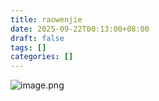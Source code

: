 ```yaml
---
title: raowenjie
date: 2025-09-22T00:13:00+08:00
draft: false
tags: []
categories: []
---
```

![image.png](https://img.raowenjie.xyz/obsidian/62299ed3b1a498c6b6e0c17c6e83b75a)
